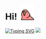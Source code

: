 # **Hi!** <img src="https://raw.githubusercontent.com/LASKAV/LASKAV/main/ime/6oa.gif" width="10%"/>
[![Typing SVG](https://readme-typing-svg.herokuapp.com?color=ffffff&lines=Code+time+code)](https://git.io/typing-svg) <img src="https://media.giphy.com/media/WUlplcMpOCEmTGBtBW/giphy.gif" width="15%"/>


